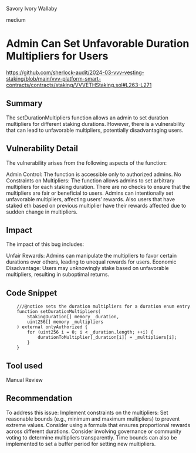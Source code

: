Savory Ivory Wallaby

medium

# Admin Can Set Unfavorable Duration Multipliers for Users

https://github.com/sherlock-audit/2024-03-vvv-vesting-staking/blob/main/vvv-platform-smart-contracts/contracts/staking/VVVETHStaking.sol#L263-L271
## Summary
The setDurationMultipliers function allows an admin to set duration multipliers for different staking durations. However, there is a vulnerability that can lead to unfavorable multipliers, potentially disadvantaging users.

## Vulnerability Detail
The vulnerability arises from the following aspects of the function:

Admin Control: The function is accessible only to authorized admins.
No Constraints on Multipliers:
The function allows admins to set arbitrary multipliers for each staking duration.
There are no checks to ensure that the multipliers are fair or beneficial to users.
Admins can intentionally set unfavorable multipliers, affecting users’ rewards.
Also users that have staked eth  based on previous multiplier have their rewards affected due to sudden change in multipliers.
## Impact
The impact of this bug includes:

Unfair Rewards: Admins can manipulate the multipliers to favor certain durations over others, leading to unequal rewards for users.
Economic Disadvantage: Users may unknowingly stake based on unfavorable multipliers, resulting in suboptimal returns.

## Code Snippet
```solidity
    ///@notice sets the duration multipliers for a duration enum entry
    function setDurationMultipliers(
        StakingDuration[] memory _duration,
        uint256[] memory _multipliers
    ) external onlyAuthorized {
        for (uint256 i = 0; i < _duration.length; ++i) {
            durationToMultiplier[_duration[i]] = _multipliers[i];
        }
    }
```

## Tool used
Manual Review

## Recommendation
To address this issue:
Implement constraints on the multipliers:
Set reasonable bounds (e.g., minimum and maximum multipliers) to prevent extreme values.
Consider using a formula that ensures proportional rewards across different durations.
Consider involving governance or community voting to determine multipliers transparently.
Time bounds can also be implemented to set a buffer period for setting new multipliers.